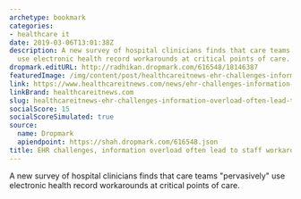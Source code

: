 ```yaml
---
archetype: bookmark
categories:
- healthcare it
date: 2019-03-06T13:01:38Z
description: A new survey of hospital clinicians finds that care teams "pervasively"
  use electronic health record workarounds at critical points of care.
dropmark.editURL: http://radhikan.dropmark.com/616548/18146387
featuredImage: /img/content/post/healthcareitnews-ehr-challenges-information-overload-often-lead-to-staff-workarounds.png
link: https://www.healthcareitnews.com/news/ehr-challenges-information-overload-often-lead-staff-workarounds
linkBrand: healthcareitnews.com
slug: healthcareitnews-ehr-challenges-information-overload-often-lead-to-staff-workarounds
socialScore: 15
socialScoreSimulated: true
source:
  name: Dropmark
  apiendpoint: https://shah.dropmark.com/616548.json
title: EHR challenges, information overload often lead to staff workarounds
---
```

A new survey of hospital clinicians finds that care teams "pervasively" use electronic health record workarounds at critical points of care.